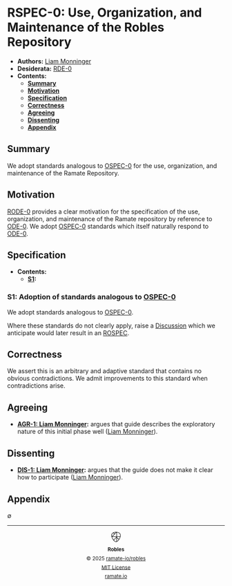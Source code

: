 # RSPEC-0: Use, Organization, and Maintenance of the Robles Repository
- **Authors:** [Liam Monninger](mailto:liam@ramate.io)
- **Desiderata:** [RDE-0](../../../rde/rera-000-000-000-dulan/rde-000-000-000/README.md)
- **Contents:**
  - **[Summary](#summary)**
  - **[Motivation](#motivation)**
  - **[Specification](#specification)**
  - **[Correctness](#correctness)**
  - **[Agreeing](#agreeing)**
  - **[Dissenting](#dissenting)**
  - **[Appendix](#appendix)**

## Summary
We adopt standards analogous to [OSPEC-0](https://github.com/ramate-io/oac/tree/main/ospec/oera-000-000-000-dulan/ospec-000-000-000) for the use, organization, and maintenance of the Ramate Repository.

## Motivation
[RODE-0](/rode/roera-000-000-000-dulan/rode-000-000-000/) provides a clear motivation for the specification of the use, organization, and maintenance of the Ramate repository by reference to [ODE-0](https://github.com/ramate-io/oac/blob/main/ode/oera-000-000-000-dulan/ode-000-000-000/README.md). We adopt [OSPEC-0](https://github.com/ramate-io/oac/tree/main/ospec/oera-000-000-000-dulan/ospec-000-000-000) standards which itself naturally respond to [ODE-0](https://github.com/ramate-io/oac/blob/main/ode/oera-000-000-000-dulan/ode-000-000-000/README.md).

## Specification
- **Contents:**
  - **[S1](#s1-use-of--0-artifacts-as-templates):**

### S1: Adoption of standards analogous to [OSPEC-0](https://github.com/ramate-io/oac/tree/main/ospec/oera-000-000-000-dulan/ospec-000-000-000)
We adopt standards analogous to [OSPEC-0](https://github.com/ramate-io/oac/tree/main/ospec/oera-000-000-000-dulan/ospec-000-000-000).

Where these standards do not clearly apply, raise a [Discussion](https://github.com/ramate-io/ramate/discussions) which we anticipate would later result in an [ROSPEC](/rospec/).

## Correctness
We assert this is an arbitrary and adaptive standard that contains no obvious contradictions. We admit improvements to this standard when contradictions arise.

## Agreeing
- **[AGR-1: Liam Monninger](./agreeing/agr-001-liam-monninger/README.md):** argues that guide describes the exploratory nature of this initial phase well ([Liam Monninger](mailto:liam@ramate.io)).

## Dissenting
- **[DIS-1: Liam Monninger](./dissenting/dis-001-liam-monninger/README.md):** argues that the guide does not make it clear how to participate ([Liam Monninger](mailto:liam@ramate.io)).

## Appendix
$\emptyset$

<!--ROBLES FOOTER: DO NOT REMOVE THIS LINE-->
---

<div align="center">
  <picture>
    <source srcset="./assets/robles-inverted-transparent.png" media="(prefers-color-scheme: dark)">
    <img height="24" src="./assets/robles-transparent.png" alt="Robles"/>
  </picture>
  <br/>
  <sub>
    <b>Robles</b>
    <br/>
    &copy; 2025 <a href="https://github.com/ramate-io/robles">ramate-io/robles</a>
    <br/>
    <a href="https://github.com/ramate-io/robles/blob/main/LICENSE">MIT License</a>
    <br/>
    <a href="https://www.ramate.io">ramate.io</a>
  </sub>
</div>
